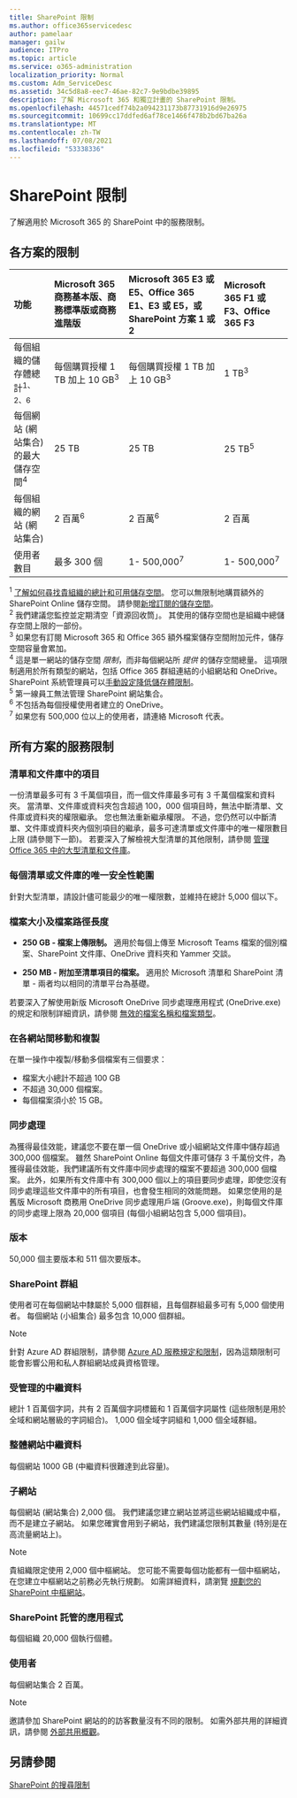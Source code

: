 ```yaml
---
title: SharePoint 限制
ms.author: office365servicedesc
author: pamelaar
manager: gailw
audience: ITPro
ms.topic: article
ms.service: o365-administration
localization_priority: Normal
ms.custom: Adm_ServiceDesc
ms.assetid: 34c5d8a8-eec7-46ae-82c7-9e9bdbe39895
description: 了解 Microsoft 365 和獨立計畫的 SharePoint 限制。
ms.openlocfilehash: 44571cedf74b2a094231173b87731916d9e26975
ms.sourcegitcommit: 10699cc17ddfed6af78ce1466f478b2bd67ba26a
ms.translationtype: MT
ms.contentlocale: zh-TW
ms.lasthandoff: 07/08/2021
ms.locfileid: "53338336"
---
```

# <a name="sharepoint-limits"></a>SharePoint 限制

了解適用於 Microsoft 365 的 SharePoint 中的服務限制。
  
## <a name="limits-by-plan"></a>各方案的限制 

| 功能 | Microsoft 365 商務基本版、商務標準版或商務進階版 | Microsoft 365 E3 或 E5、Office 365 E1、E3 或 E5，或 SharePoint 方案 1 或 2 | Microsoft 365 F1 或 F3、Office 365 F3 |
|:-----|:-----|:-----|:-----|
|每個組織的儲存體總計<sup>1、2、6</sup> <br/> |每個購買授權 1 TB 加上 10 GB<sup>3</sup>  <br/> |每個購買授權 1 TB 加上 10 GB<sup>3</sup> <br/> |1 TB<sup>3</sup> <br/> |
|每個網站 (網站集合) 的最大儲存空間<sup>4</sup><br/> |25 TB <br/> |25 TB <br/> |25 TB<sup>5</sup> <br/> |
|每個組織的網站 (網站集合)  <br/> |2 百萬<sup>6</sup> <br/> |2 百萬<sup>6</sup> <br/> |2 百萬<br/> |
|使用者數目  <br/> |最多 300 個  <br/> |1- 500,000<sup>7</sup> <br/> |1- 500,000<sup>7</sup> <br/> |
   
<sup>1</sup> [了解如何尋找貴組織的總計和可用儲存空間](/sharepoint/manage-site-collection-storage-limits)。 您可以無限制地購買額外的 SharePoint Online 儲存空間。 請參閱[新增訂閱的儲存空間](/office365/admin/subscriptions-and-billing/add-storage-space)。 
<br/><sup>2</sup> 我們建議您監控並定期清空「資源回收筒」。 其使用的儲存空間也是組織中總儲存空間上限的一部份。 
<br/> <sup>3</sup> 如果您有訂閱 Microsoft 365 和 Office 365 額外檔案儲存空間附加元件，儲存空間容量會累加。 
<br/> <sup>4</sup> 這是單一網站的儲存空間 *限制*，而非每個網站所 *提供* 的儲存空間總量。 這項限制適用於所有類型的網站，包括 Office 365 群組連結的小組網站和 OneDrive。 SharePoint 系統管理員可以[手動設定降低儲存體限制](/sharepoint/manage-site-collection-storage-limits#manage-individual-site-storage-limits)。 
<br/> <sup>5</sup> 第一線員工無法管理 SharePoint 網站集合。 
<br/> <sup>6</sup> 不包括為每個授權使用者建立的 OneDrive。 
<br/> <sup>7</sup> 如果您有 500,000 位以上的使用者，請連絡 Microsoft 代表。 
  
## <a name="service-limits-for-all-plans"></a>所有方案的服務限制

### <a name="items-in-lists-and-libraries"></a>清單和文件庫中的項目

一份清單最多可有 3 千萬個項目，而一個文件庫最多可有 3 千萬個檔案和資料夾。 當清單、文件庫或資料夾包含超過 100，000 個項目時，無法中斷清單、文件庫或資料夾的權限繼承。 您也無法重新繼承權限。 不過，您仍然可以中斷清單、文件庫或資料夾內個別項目的繼承，最多可達清單或文件庫中的唯一權限數目上限 (請參閱下一節)。 若要深入了解檢視大型清單的其他限制，請參閱 [管理 Office 365 中的大型清單和文件庫](https://support.office.com/article/b4038448-ec0e-49b7-b853-679d3d8fb784)。

### <a name="unique-security-scopes-per-list-or-library"></a>每個清單或文件庫的唯一安全性範圍

針對大型清單，請設計儘可能最少的唯一權限數，並維持在總計 5,000 個以下。

### <a name="file-size-and-file-path-length"></a>檔案大小及檔案路徑長度

- **250 GB - 檔案上傳限制。** 適用於每個上傳至 Microsoft Teams 檔案的個別檔案、SharePoint 文件庫、OneDrive 資料夾和 Yammer 交談。

- **250 MB - 附加至清單項目的檔案。** 適用於 Microsoft 清單和 SharePoint 清單 - 兩者均以相同的清單平台為基礎。

若要深入了解使用新版 Microsoft OneDrive 同步處理應用程式 (OneDrive.exe) 的規定和限制詳細資訊，請參閱 [無效的檔案名稱和檔案類型](https://support.office.com/article/64883a5d-228e-48f5-b3d2-eb39e07630fa)。

### <a name="moving-and-copying-across-sites"></a>在各網站間移動和複製

在單一操作中複製/移動多個檔案有三個要求：

- 檔案大小總計不超過 100 GB
- 不超過 30,000 個檔案。
- 每個檔案須小於 15 GB。

### <a name="sync"></a>同步處理

為獲得最佳效能，建議您不要在單一個 OneDrive 或小組網站文件庫中儲存超過 300,000 個檔案。 雖然 SharePoint Online 每個文件庫可儲存 3 千萬份文件，為獲得最佳效能，我們建議所有文件庫中同步處理的檔案不要超過 300,000 個檔案。 此外，如果所有文件庫中有 300,000 個以上的項目要同步處理，即使您沒有同步處理這些文件庫中的所有項目，也會發生相同的效能問題。 如果您使用的是舊版 Microsoft 商務用 OneDrive 同步處理用戶端 (Groove.exe)，則每個文件庫的同步處理上限為 20,000 個項目 (每個小組網站包含 5,000 個項目)。

### <a name="versions"></a>版本

50,000 個主要版本和 511 個次要版本。

### <a name="sharepoint-groups"></a>SharePoint 群組

使用者可在每個網站中隸屬於 5,000 個群組，且每個群組最多可有 5,000 個使用者。 每個網站 (小組集合) 最多包含 10,000 個群組。

> [!NOTE]
> 針對 Azure AD 群組限制，請參閱 [Azure AD 服務規定和限制](/azure/active-directory/users-groups-roles/directory-service-limits-restrictions)，因為這類限制可能會影響公用和私人群組網站成員資格管理。

### <a name="managed-metadata"></a>受管理的中繼資料

總計 1 百萬個字詞，共有 2 百萬個字詞標籤和 1 百萬個字詞屬性 (這些限制是用於全域和網站層級的字詞組合)。 1,000 個全域字詞組和 1,000 個全域群組。

### <a name="overall-site-metadata"></a>整體網站中繼資料

每個網站 1000 GB (中繼資料很難達到此容量)。

### <a name="subsites"></a>子網站

每個網站 (網站集合) 2,000 個。 我們建議您建立網站並將這些網站組織成中樞，而不是建立子網站。 如果您確實會用到子網站，我們建議您限制其數量 (特別是在高流量網站上)。

> [!NOTE]
> 貴組織限定使用 2,000 個中樞網站。 您可能不需要每個功能都有一個中樞網站，在您建立中樞網站之前務必先執行規劃。 如需詳細資料，請瀏覽 [規劃您的 SharePoint 中樞網站](/sharepoint/planning-hub-sites)。

### <a name="sharepoint-hosted-applications"></a>SharePoint 託管的應用程式

每個組織 20,000 個執行個體。

### <a name="users"></a>使用者

每個網站集合 2 百萬。

> [!NOTE]
> 邀請參加 SharePoint 網站的的訪客數量沒有不同的限制。 如需外部共用的詳細資訊，請參閱 [外部共用概觀](/sharepoint/external-sharing-overview)。

## <a name="see-also"></a>另請參閱

[SharePoint 的搜尋限制](/sharepoint/search-limits)